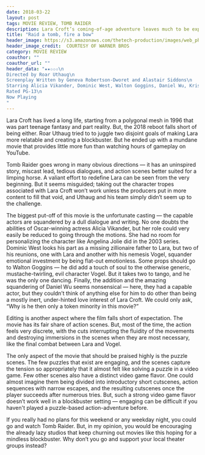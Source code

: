 ```yaml
---
date: 2018-03-22
layout: post
tags: MOVIE REVIEW, TOMB RAIDER
description: Lara Croft’s coming-of-age adventure leaves much to be expected in the new ‘Tomb Raider’
title: "Raid a tomb, fire a bow"
header_image: https://s3.amazonaws.com/thetech-production/images/web_photos/web/8514_rev-1-TR-TRL-022_High_Res_JPEG.jpeg?1521591543
header_image_credit:  COURTESY OF WARNER BROS
category: MOVIE REVIEW
coauthor: ""
coauthor_url: ""
header_data: "★★✩✩✩\n
Directed by Roar Uthaug\n
Screenplay Written by Geneva Robertson-Dworet and Alastair Siddons\n
Starring Alicia Vikander, Dominic West, Walton Goggins, Daniel Wu, Kristin Scott Thomas\n
Rated PG-13\n
Now Playing
"
---
```


Lara Croft has lived a long life, starting from a polygonal mesh in 1996 that was part teenage fantasy and part reality. But, the 2018 reboot falls short of being either.<!--break--> Roar Uthaug tried to to juggle two disjoint goals of making Lara more relatable and creating a blockbuster. But he ended up with a mundane movie that provides little more fun than watching hours of gameplay on YouTube.

Tomb Raider goes wrong in many obvious directions — it has an uninspired story, miscast lead, tedious dialogues, and action scenes better suited for a limping horse. A valiant effort to redefine Lara can be seen from the very beginning. But it seems misguided; taking out the character tropes associated with Lara Croft won’t work unless the producers put in more content to fill that void, and Uthaug and his team simply didn’t seem up to the challenge.

The biggest put-off of this movie is the unfortunate casting — the capable actors are squandered by a dull dialogue and writing. No one doubts the abilities of Oscar-winning actress Alicia Vikander, but her role could very easily be reduced to going through the motions. She had no room for personalizing the character like Angelina Jolie did in the 2003 series. Dominic West looks his part as a missing zillionaire father to Lara, but two of his reunions, one with Lara and another with his nemesis Vogel, squander emotional investment by being flat-out emotionless. Some props should go to Walton Goggins — he did add a touch of soul to the otherwise generic, mustache-twirling, evil character Vogel. But it takes two to tango, and he was the only one dancing. Finally, the addition and the amazing squandering of Daniel Wu seems nonsensical — here, they had a capable actor, but they couldn’t think of anything else for him to do other than being a mostly inert, under-hinted love interest of Lara Croft. We could only ask, “Why is he then only a token minority in this movie?”

Editing is another aspect where the film falls short of expectation. The movie has its fair share of action scenes. But, most of the time, the action feels very discrete, with the cuts interrupting the fluidity of the movements and destroying immersions in the scenes when they are most necessary, like the final combat between Lara and Vogel.

The only aspect of the movie that should be praised highly is the puzzle scenes. The few puzzles that exist are engaging, and the scenes capture the tension so appropriately that it almost felt like solving a puzzle in a video game. Few other scenes also have a distinct video game flavor. One could almost imagine them being divided into introductory short cutscenes, action sequences with narrow escapes, and the resulting cutscenes once the player succeeds after numerous tries. But, such a strong video game flavor doesn’t work well in a blockbuster setting — engaging can be difficult if you haven't played a puzzle-based action-adventure before.

If you really had no plans for this weekend or any weekday night, you could go and watch Tomb Raider. But, in my opinion, you would be encouraging the already lazy studios that keep churning out movies like this hoping for a mindless blockbuster. Why don’t you go and support your local theater groups instead?